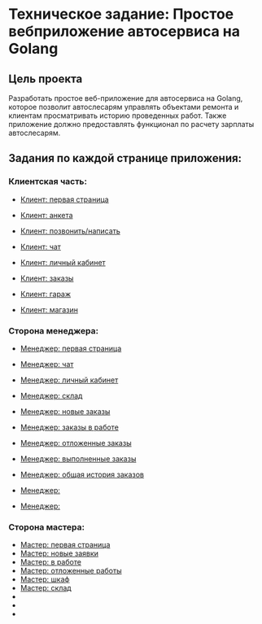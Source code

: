 # Техническое задание: Простое вебприложение автосервиса на Golang

## Цель проекта
Разработать простое веб-приложение для автосервиса на Golang, которое позволит автослесарям управлять объектами ремонта и клиентам просматривать историю проведенных работ. Также приложение должно предоставлять функционал по расчету зарплаты автослесарям.

## Задания по каждой странице приложения:

### Клиентская часть:
- [Клиент: первая страница](client-index.md) 
- [Клиент: анкета](client-anketa.md)
- [Клиент: позвонить/написать](client-call-write-contacts.md)
- [Клиент: чат](client-chat.md)
- [Клиент: личный кабинет](client-lk.md)
- [Клиент: заказы ](client-orders.md)
- [Клиент: гараж](client-garage.md)

- [Клиент: магазин](client-shop.md)

### Сторона менеджера:
- [Менеджер: первая страница](manager-index.md)
- [Менеджер: чат](manager-chat.md)
- [Менеджер: личный кабинет](manager-lk.md)
- [Менеджер: склад](manager-warehouse.md)
- [Менеджер: новые заказы](manager-orders-new.md)
- [Менеджер: заказы в работе](manager-orders-in-work.md)
- [Менеджер: отложенные заказы](manager-orders-postponed.md)
- [Менеджер: выполненные заказы](manager-orders-finished.md)
- [Менеджер: общая история заказов](manager-orders-history-all.md)

- [Менеджер: ](.md)
- [Менеджер: ](.md)


### Сторона мастера:
- [Мастер: первая страница](master-index.md)
- [Мастер: новые заявки](master-orders-new.md)
- [Мастер: в работе](master-orders-in-work.md)
- [Мастер: отложенные работы](master-orders-postponed.md)
- [Мастер: шкаф](master-shelf.md)
- [Мастер: склад](master-warehouse.md)
- [](.md)
- [](.md)
- [](.md)

